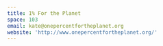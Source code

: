 ```yaml
---
title: 1% For the Planet
space: 103
email: kate@onepercentfortheplanet.org
website: 'http://www.onepercentfortheplanet.org/'
---
```



